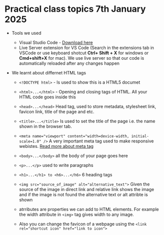 # Practical class topics 7th January 2025

- Tools we used 
    - Visual Studio Code - [Download here](https://code.visualstudio.com/)
    - Live Server extension for VS Code (Search in the extensions tab in VSCode or use keyboard shotcut **Ctrl+ Shift + X** for windows or **Cmd+shift+X** for mac). We use live server so that our code is automatically reloaded after any changes happen

- We learnt about differnet HTML tags
    - `<!DOCTYPE html>` - Is used to show this is a HTML5 documet
    - `<html>...</html>` - Opening and closing tags of HTML. All your HTML code goes inside this
    - `<head>...</head>` Head tag, used to store metadata, stylesheet link, favicon link, title of the page and etc.
    - `<title>...</title>` Is used to set the title of the page i.e. the name shown in the browser tab.
    - `<meta name="viewport" content="width=device-width, initial-scale=1.0" />` A very important meta tag used to make responsive webistes. [Read more about meta tag](https://developer.mozilla.org/en-US/docs/Web/HTML/Element/meta)
    - `<body>...</body>` all the body of your page goes here
    - `<p>...</p>` used to write paragraphs
    - `<h1>...</h1> to <h6>...</h6>` 6 heading tags
    - `<img src="source_of_image" alt="alternative_text">` Given the source of the image in direct link and relative link shows the image and if the image is not found the alternative text or alt attribte is shown
    - atrributes are properties we can add to HTML elements. For example the width attribute in `<img>` tag gives width to any image. 
    
    - Also you can change the favicon of a webpage using the `<link rel="shortcut icon" href="link to icon">`